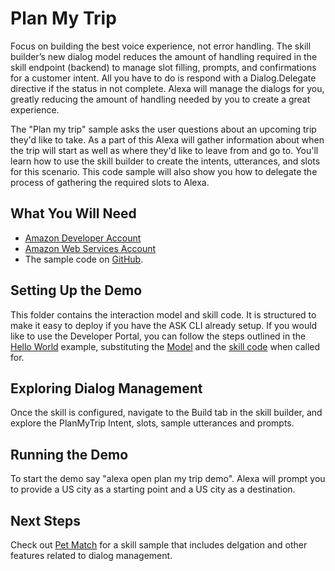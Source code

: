 # Plan My Trip
Focus on building the best voice experience, not error handling. The skill builder’s new dialog model reduces the amount of handling required in the skill endpoint (backend) to manage slot filling, prompts, and confirmations for a customer intent. All you have to do is respond with a Dialog.Delegate directive if the status in not complete. Alexa will manage the dialogs for you, greatly reducing the amount of handling needed by you to create a great experience.

The "Plan my trip" sample asks the user questions about an upcoming trip they'd like to take. As a part of this Alexa will gather information about when the trip will start as well as where they'd like to leave from and go to. You'll learn how to use the skill builder to create the intents, utterances, and slots for this scenario. This code sample will also show you how to delegate the process of gathering the required slots to Alexa.

## What You Will Need
*  [Amazon Developer Account](http://developer.amazon.com/alexa)
*  [Amazon Web Services Account](http://aws.amazon.com/)
*  The sample code on [GitHub](https://github.com/alexa/alexa-cookbook/tree/master/feature-demos/skill-demo-dialog-delegate/).

## Setting Up the Demo
This folder contains the interaction model and skill code.  It is structured to make it easy to deploy if you have the ASK CLI already setup.  If you would like to use the Developer Portal, you can follow the steps outlined in the [Hello World](https://github.com/alexa/skill-sample-nodejs-hello-world) example, substituting the [Model](./models/en-US.json) and the [skill code](./lambda/custom/index.js) when called for.

## Exploring Dialog Management
Once the skill is configured, navigate to the Build tab in the skill builder, and explore the PlanMyTrip Intent, slots, sample utterances and prompts.

## Running the Demo
To start the demo say "alexa open plan my trip demo".  Alexa will prompt you to provide a US city as a starting point and a US city as a destination.

## Next Steps
Check out [Pet Match](https://github.com/alexa/skill-sample-nodejs-petmatch) for a skill sample that includes delgation and other features related to dialog management. 